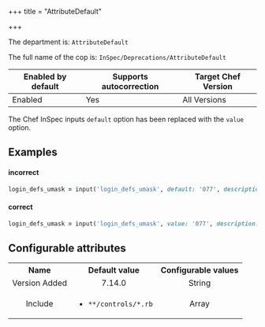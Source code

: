 +++
title = "AttributeDefault"

+++

<!-- This content is automatically generated. See https://github.com/chef/chef-web-docs/blob/main/generated/README.md -->

The department is: `AttributeDefault`

The full name of the cop is: `InSpec/Deprecations/AttributeDefault`

| Enabled by default | Supports autocorrection | Target Chef Version |
| --- | --- | --- |
| Enabled | Yes | All Versions |

The Chef InSpec inputs `default` option has been replaced with the `value` option.

## Examples


#### incorrect

```ruby
login_defs_umask = input('login_defs_umask', default: '077', description: 'Default umask to set in login.defs')
```

#### correct

```ruby
login_defs_umask = input('login_defs_umask', value: '077', description: 'Default umask to set in login.defs')
```

## Configurable attributes

<table>
<tbody><tr>
<th>Name</th>
<th>Default value</th>
<th>Configurable values</th>
</tr>
<tr>
<td style="text-align:center">Version Added</td>
<td style="text-align:center">7.14.0</td>
<td style="text-align:center">String</td>
</tr>
<tr><td style="text-align:center">Include</td>
<td style="text-align:center"><ul>
<li><code>**/controls/*.rb</code></li>
</ul>
</td>
<td style="text-align:center">Array</td>
</tr></tbody></table>
